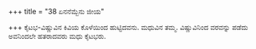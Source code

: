+++
title = "38 ಏನನೆಮ್ಬೆನು ಜೀಯ"

+++
ಕೈಟಭ-ವಿಷ್ಣುವಿನ ಕಿವಿಯ ಕೊಳೆಯಿಂದ ಹುಟ್ಟಿದವನು. ಮಧುವಿನ ತಮ್ಮ. ವಿಷ್ಣುವಿನಿಂದ ವರವನ್ನು ಪಡೆದು ಅವನಿಂದಲೇ ಹತರಾದವರು ಮಧು ಕೈಟಭರು.